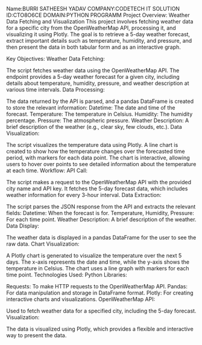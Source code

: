 Name:BURRI SATHEESH YADAV
COMPANY:CODETECH IT SOLUTION
ID:CTO8O6CE
DOMAIN:PYTHON PROGRAMM
Project Overview: Weather Data Fetching and Visualization This project involves fetching weather data for a specific city from the OpenWeatherMap API, processing it, and visualizing it using Plotly. The goal is to retrieve a 5-day weather forecast, extract important details such as temperature, humidity, and pressure, and then present the data in both tabular form and as an interactive graph.

Key Objectives: Weather Data Fetching:

The script fetches weather data using the OpenWeatherMap API. The endpoint provides a 5-day weather forecast for a given city, including details about temperature, humidity, pressure, and weather description at various time intervals. Data Processing:

The data returned by the API is parsed, and a pandas DataFrame is created to store the relevant information: Datetime: The date and time of the forecast. Temperature: The temperature in Celsius. Humidity: The humidity percentage. Pressure: The atmospheric pressure. Weather Description: A brief description of the weather (e.g., clear sky, few clouds, etc.). Data Visualization:

The script visualizes the temperature data using Plotly. A line chart is created to show how the temperature changes over the forecasted time period, with markers for each data point. The chart is interactive, allowing users to hover over points to see detailed information about the temperature at each time. Workflow: API Call:

The script makes a request to the OpenWeatherMap API with the provided city name and API key. It fetches the 5-day forecast data, which includes weather information for every 3-hour interval. Data Extraction:

The script parses the JSON response from the API and extracts the relevant fields: Datetime: When the forecast is for. Temperature, Humidity, Pressure: For each time point. Weather Description: A brief description of the weather. Data Display:

The weather data is displayed in a pandas DataFrame for the user to see the raw data. Chart Visualization:

A Plotly chart is generated to visualize the temperature over the next 5 days. The x-axis represents the date and time, while the y-axis shows the temperature in Celsius. The chart uses a line graph with markers for each time point. Technologies Used: Python Libraries:

Requests: To make HTTP requests to the OpenWeatherMap API. Pandas: For data manipulation and storage in DataFrame format. Plotly: For creating interactive charts and visualizations. OpenWeatherMap API:

Used to fetch weather data for a specified city, including the 5-day forecast. Visualization:

The data is visualized using Plotly, which provides a flexible and interactive way to present the data.
